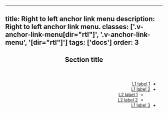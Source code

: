 <!--
 *              Copyright (c) 2025 Visa, Inc.
 *
 * Licensed under the Apache License, Version 2.0 (the "License");
 * you may not use this file except in compliance with the License.
 * You may obtain a copy of the License at
 *
 *         http://www.apache.org/licenses/LICENSE-2.0
 *
 * Unless required by applicable law or agreed to in writing, software
 * distributed under the License is distributed on an "AS IS" BASIS,
 * WITHOUT WARRANTIES OR CONDITIONS OF ANY KIND, either express or implied.
 * See the License for the specific language governing permissions and
 * limitations under the License.
 *
 -->
---
title: Right to left anchor link menu 
description: Right to left anchor link menu. 
classes: ['.v-anchor-link-menu[dir="rtl"]', '.v-anchor-link-menu', '[dir="rtl"]']
tags: ['docs']
order: 3
---

<aside aria-labelledby="anchor-link-menu-header-example-rtl" class="v-anchor-link-menu" dir="rtl">
  <section>
    <header class="v-anchor-link-menu-header">
      <h2 class="v-typography-overline" id="anchor-link-menu-header-example-rtl" aria-label="Section title for right-to-left example">
        Section title
      </h2>
    </header>
    <ul>
      <li>
        <a aria-current="true" class="v-link" href="./anchor-link-menu">
          L1 label 1
        </a>
      </li>
      <li>
        <a class="v-link" href="./anchor-link-menu">
          L1 label 2
        </a>
        <ul>
          <li>
            <a class="v-link" href="./anchor-link-menu">
              L2 label 1
            </a>
          </li>
          <li>
            <a class="v-link" href="./anchor-link-menu">
              L2 label 2
            </a>
          </li>
        </ul>
      </li>
      <li>
        <a class="v-link" href="./anchor-link-menu">
          L1 label 3
        </a>
      </li>
    </ul>
  </section>
</aside>
